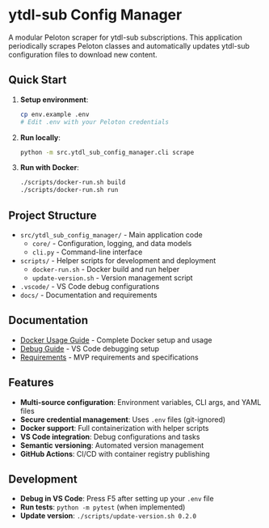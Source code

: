 # ytdl-sub Config Manager

A modular Peloton scraper for ytdl-sub subscriptions. This application periodically scrapes Peloton classes and automatically updates ytdl-sub configuration files to download new content.

## Quick Start

1. **Setup environment**:
   ```bash
   cp env.example .env
   # Edit .env with your Peloton credentials
   ```

2. **Run locally**:
   ```bash
   python -m src.ytdl_sub_config_manager.cli scrape
   ```

3. **Run with Docker**:
   ```bash
   ./scripts/docker-run.sh build
   ./scripts/docker-run.sh run
   ```

## Project Structure

- `src/ytdl_sub_config_manager/` - Main application code
  - `core/` - Configuration, logging, and data models
  - `cli.py` - Command-line interface
- `scripts/` - Helper scripts for development and deployment
  - `docker-run.sh` - Docker build and run helper
  - `update-version.sh` - Version management script
- `.vscode/` - VS Code debug configurations
- `docs/` - Documentation and requirements

## Documentation

- [Docker Usage Guide](docs/docker.md) - Complete Docker setup and usage
- [Debug Guide](docs/debug.md) - VS Code debugging setup
- [Requirements](docs/requirements.md) - MVP requirements and specifications

## Features

- **Multi-source configuration**: Environment variables, CLI args, and YAML files
- **Secure credential management**: Uses `.env` files (git-ignored)
- **Docker support**: Full containerization with helper scripts
- **VS Code integration**: Debug configurations and tasks
- **Semantic versioning**: Automated version management
- **GitHub Actions**: CI/CD with container registry publishing

## Development

- **Debug in VS Code**: Press F5 after setting up your `.env` file
- **Run tests**: `python -m pytest` (when implemented)
- **Update version**: `./scripts/update-version.sh 0.2.0` 
